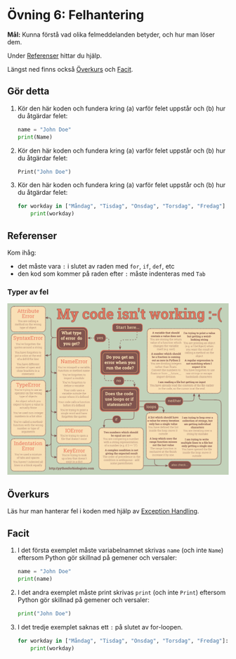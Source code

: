 # Övning 6: Felhantering

**Mål:** Kunna förstå vad olika felmeddelanden betyder, och hur man löser dem.

Under [Referenser](#referenser) hittar du hjälp.

Längst ned finns också [Överkurs](#Överkurs) och [Facit](#facit).

## Gör detta

1. Kör den här koden och fundera kring (a) varför felet uppstår och (b) hur du åtgärdar felet:
      ```py
      name = "John Doe"
      print(Name)
      ```
2. Kör den här koden och fundera kring (a) varför felet uppstår och (b) hur du åtgärdar felet:
      ```py
      Print("John Doe")
      ```
3. Kör den här koden och fundera kring (a) varför felet uppstår och (b) hur du åtgärdar felet:
      ```py
      for workday in ["Måndag", "Tisdag", "Onsdag", "Torsdag", "Fredag"]
          print(workday)
      ```

## Referenser

Kom ihåg:

- det måste vara `:` i slutet av raden med `for`, `if`, `def`, etc
- den kod som kommer på raden efter `:` måste indenteras med `Tab`

### Typer av fel

![](/Exercises/my-code-isnt-working.png)

## Överkurs

Läs hur man hanterar fel i koden med hjälp av [Exception Handling](https://www.learnpython.org/en/Exception_Handling).

## Facit

1. I det första exemplet måste variabelnamnet skrivas `name` (och inte `Name`) eftersom Python gör skillnad på gemener och versaler:
      ```py
      name = "John Doe"
      print(name)
      ```
2. I det andra exemplet måste print skrivas `print` (och inte `Print`) eftersom Python gör skillnad på gemener och versaler:
      ```py
      print("John Doe")
      ```
3. I det tredje exemplet saknas ett `:` på slutet av for-loopen.
      ```py
      for workday in ["Måndag", "Tisdag", "Onsdag", "Torsdag", "Fredag"]:
          print(workday)
      ```
